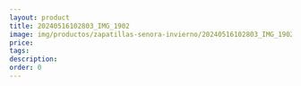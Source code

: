 ```yaml
---
layout: product
title: 20240516102803_IMG_1902
image: img/productos/zapatillas-senora-invierno/20240516102803_IMG_1902.webp
price: 
tags: 
description: 
order: 0
---
```

